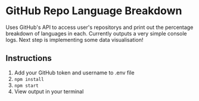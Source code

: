 # GitHub Repo Language Breakdown

Uses GitHub's API to access user's repositorys and print out the percentage breakdown of languages in each.
Currently outputs a very simple console logs. Next step is implementing some data visualisation!

## Instructions
1. Add your GitHub token and username to .env file
2. `` npm install ``
3. `` npm start ``
4. View output in your terminal
